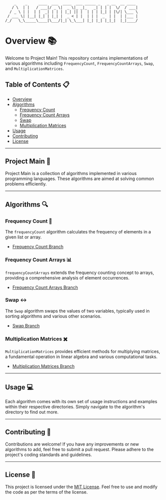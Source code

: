         _    _     ____  ___  ____  ___ _____ _   _ __  __ ____  
       / \  | |   / ___|/ _ \|  _ \|_ _|_   _| | | |  \/  / ___| 
      / _ \ | |  | |  _| | | | |_| || |  | | | |_| | |\/| \___ \ 
     / ___ \| |__| |_| | |_| |  _ < | |  | | |  _  | |  | |___ |
    /_/   \_\_____\____|\___/|_| \_\___| |_| |_| |_|_|  |_|____/

# Overview 📚

Welcome to Project Main! This repository contains implementations of various algorithms including `FrequencyCount`, `FrequencyCountArrays`, `Swap`, and `MultiplicationMatrices`.

## Table of Contents 📋
- [Overview](#overview)
- [Algorithms](#algorithms)
  - [Frequency Count](#frequency-count)
  - [Frequency Count Arrays](#frequency-count-arrays)
  - [Swap](#swap)
  - [Multiplication Matrices](#multiplication-matrices)
- [Usage](#usage)
- [Contributing](#contributing)
- [License](#license)

---

## Project Main 🚀

Project Main is a collection of algorithms implemented in various programming languages. These algorithms are aimed at solving common problems efficiently.

---

## Algorithms 🔍

### Frequency Count 🔢
The `frequencyCount` algorithm calculates the frequency of elements in a given list or array. 
- [Frequency Count Branch](../../tree/FrequencyCount)

### Frequency Count Arrays 📊
`frequencyCountArrays` extends the frequency counting concept to arrays, providing a comprehensive analysis of element occurrences.
- [Frequency Count Arrays Branch](../../tree/FrequencyCountArrays)

### Swap ↔️
The `Swap` algorithm swaps the values of two variables, typically used in sorting algorithms and various other scenarios.
- [Swap Branch](../../tree/Swap)

### Multiplication Matrices ✖️
`MultiplicationMatrices` provides efficient methods for multiplying matrices, a fundamental operation in linear algebra and various computational tasks.
- [Multiplication Matrices Branch](../../tree/MultiplicationMatrices)

---

## Usage 💻
Each algorithm comes with its own set of usage instructions and examples within their respective directories. Simply navigate to the algorithm's directory to find out more.

---

## Contributing 🤝
Contributions are welcome! If you have any improvements or new algorithms to add, feel free to submit a pull request. Please adhere to the project's coding standards and guidelines.

---

## License 📝
This project is licensed under the [MIT License](LICENSE). Feel free to use and modify the code as per the terms of the license.
